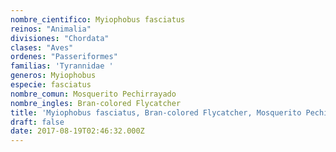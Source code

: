 ```yaml
---
nombre_cientifico: Myiophobus fasciatus
reinos: "Animalia"
divisiones: "Chordata"
clases: "Aves"
ordenes: "Passeriformes"
familias: 'Tyrannidae '
generos: Myiophobus
especie: fasciatus
nombre_comun: Mosquerito Pechirrayado
nombre_ingles: Bran-colored Flycatcher
title: 'Myiophobus fasciatus, Bran-colored Flycatcher, Mosquerito Pechirrayado'
draft: false
date: 2017-08-19T02:46:32.000Z
---
```


